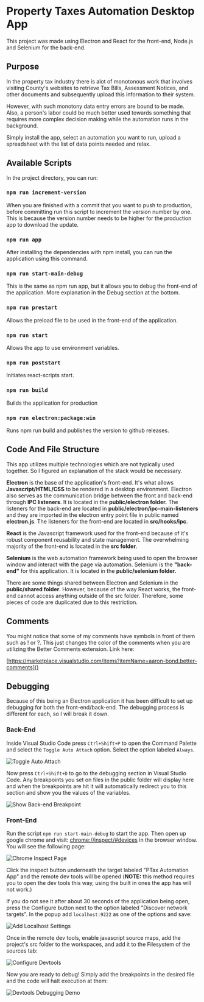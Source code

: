 # Property Taxes Automation Desktop App

This project was made using Electron and React for the front-end, Node.js and Selenium for the back-end.

## Purpose

In the property tax industry there is alot of monotonous work that involves visiting County's websites to retrieve Tax Bills, Assessment Notices, and other documents and subsequently upload this information to their system.

However, with such monotony data entry errors are bound to be made. Also, a person's labor could be much better used towards something that requires more complex decision making while the automation runs in the background.

Simply install the app, select an automation you want to run,  upload a spreadsheet with the list of data points needed and relax.

## Available Scripts

In the project directory, you can run:

### `npm run increment-version`

When you are finished with a commit that you want to push to production, before committing run this script to increment the version number by one. This is because the version number needs to be higher for the production app to download the update.

### `npm run app`

After installing the dependencies with npm install, you can run the application using this command.

### `npm run start-main-debug`

This is the same as npm run app, but it allows you to debug the front-end of the application. More explanation in the Debug section at the bottom.

### `npm run prestart`

Allows the preload file to be used in the front-end of the application.

### `npm run start`

Allows the app to use environment variables.

### `npm run poststart`

Initiates react-scripts start.

### `npm run build`

Builds the application for production

### `npm run electron:package:win`

Runs npm run build and publishes the version to github releases.

## Code And File Structure

This app utilizes multiple technologies which are not typically used together. So I figured an explanation of the stack would be necessary.

**Electron** is the base of the application's front-end. It's what allows **Javascript/HTML/CSS** to be rendered in a desktop environment. Electron also serves as the communication bridge between the front and back-end through **IPC listeners**. It is located in the **public/electron folder.** The listeners for the back-end are located in **public/electron/ipc-main-listeners** and they are imported in the electron entry point file in public named **electron.js**. The listeners for the front-end are located in **src/hooks/ipc**.

**React** is the Javascript framework used for the front-end because of it's robust component reusability and state management. The overwhelming majority of the front-end is located in the **src folder**.

**Selenium** is the web automation framework being used to open the browser window and interact with the page via automation. Selenium is the **"back-end"** for this application. It is located in the **public/selenium folder.**

There are some things shared between Electron and Selenium in the **public/shared folder**. However, because of the way React works, the front-end cannot access anything outside of the src folder. Therefore, some pieces of code are duplicated due to this restriction.

## Comments

You might notice that some of my comments have symbols in front of them such as ! or ?. This just changes the color of the comments when you are utilizing the Better Comments extension. Link here:

[https://marketplace.visualstudio.com/items?itemName=aaron-bond.better-comments]()

## Debugging

Because of this being an Electron application it has been difficult to set up debugging for both the front-end/back-end. The debugging process is different for each, so I will break it down.

### **Back-End**

Inside Visual Studio Code press `Ctrl+Shift+P` to open the Command Palette and select the `Toggle Auto Attach` option. Select the option labeled `Always`.

![Toggle Auto Attach](https://raw.githubusercontent.com/Ezekias1337/readme-images/main/ptax-automation-app/Toggle_Auto_Attach.gif)

Now press `Ctrl+Shift+D` to go to the debugging section in Visual Studio Code. Any breakpoints you set on files in the public folder will display here and when the breakpoints are hit it will automatically redirect you to this section and show you the values of the variables.

![Show Back-end Breakpoint](https://raw.githubusercontent.com/Ezekias1337/readme-images/main/ptax-automation-app/Show_Breakpoint.PNG)

### Front-End

Run the script `npm run start-main-debug` to start the app. Then open up google chrome and visit: [chrome://inspect/#devices]() in the browser window. You will see the following page:

![Chrome Inspect Page](https://raw.githubusercontent.com/Ezekias1337/readme-images/main/ptax-automation-app/chrome_inspector.PNG)

Click the inspect button underneath the target labeled "PTax Automation App" and the remote dev tools will be opened (**NOTE:** this method requires you to open the dev tools this way, using the built in ones the app has will not work.)

If you do not see it after about 30 seconds of the application being open, press the Configure button next to the option labeled "Discover network targets". In the popup add `localhost:9222` as one of the options and save:

![Add Localhost Settings](https://raw.githubusercontent.com/Ezekias1337/readme-images/main/ptax-automation-app/Add_Localhost_Setting.gif)

Once in the remote dev tools, enable javascript source maps, add the project's src folder to the workspaces, and add it to the Filesystem of the sources tab:

![Configure Devtools](https://raw.githubusercontent.com/Ezekias1337/readme-images/main/ptax-automation-app/Configure_Devtools.gif)

Now you are ready to debug! Simply add the breakpoints in the desired file and the code will halt execution at them:

![Devtools Debugging Demo](https://raw.githubusercontent.com/Ezekias1337/readme-images/main/ptax-automation-app/Devtools_Debugging_Demo.gif)
